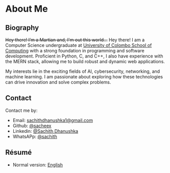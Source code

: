# About Me

## Biography

~~Hey there! I’m a Martian and, I'm out this world...~~ Hey there! I am a Computer Science undergraduate at [University of Colombo School of Computing](https://ucsc.cmb.ac.lk/) with a strong foundation in programming and software development. Proficient in Python, C, and C++, I also have experience with the MERN stack, allowing me to build robust and dynamic web applications.

My interests lie in the exciting fields of AI, cybersecurity, networking, and machine learning. I am passionate about exploring how these technologies can drive innovation and solve complex problems.

## Contact

Contact me by:

- Email: [sachithdhanushka1@gmail.com](mailto:sachithdhanushka1@gmail.com)
- Github: [@sacheex](https://github.com/sacheex)
- Linkedin: [@Sachith Dhanushka](https://www.linkedin.com/in/sachithdh)
- WhatsAPp: [@sachith](tel:+94767643457)

## Résumé

- Normal version: [English](#)
